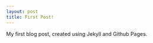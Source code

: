 ```yaml
---
layout: post
title: First Post!
---
```


My first blog post, created using Jekyll and Github Pages.

